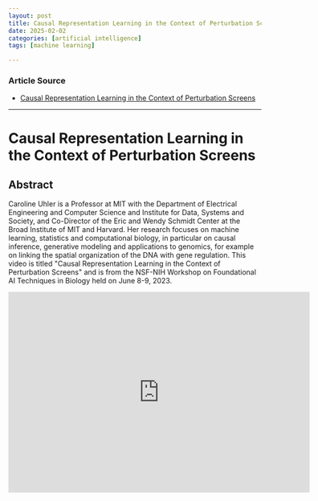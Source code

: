 ```yaml
---
layout: post
title: Causal Representation Learning in the Context of Perturbation Screens
date: 2025-02-02
categories: [artificial intelligence]
tags: [machine learning]

---
```


### Article Source


* [Causal Representation Learning in the Context of Perturbation Screens](https://www.youtube.com/watch?v=n3qr-39-Op4)

---


# Causal Representation Learning in the Context of Perturbation Screens

## Abstract


Caroline Uhler is a Professor at MIT with the Department of Electrical Engineering and Computer Science and Institute for Data, Systems and Society, and Co-Director of the Eric and Wendy Schmidt Center at the Broad Institute of MIT and Harvard. Her research focuses on machine learning, statistics and computational biology, in particular on causal inference, generative modeling and applications to genomics, for example on linking the spatial organization of the DNA with gene regulation. This video is titled "Causal Representation Learning in the Context of Perturbation Screens" and is from the NSF-NIH Workshop on Foundational AI Techniques in Biology held on June 8-9, 2023.


<iframe width="600" height="400" src="https://www.youtube.com/embed/n3qr-39-Op4?si=UzV6HYyOxY4mBlIH" title="YouTube video player" frameborder="0" allow="accelerometer; autoplay; clipboard-write; encrypted-media; gyroscope; picture-in-picture; web-share" referrerpolicy="strict-origin-when-cross-origin" allowfullscreen></iframe>

